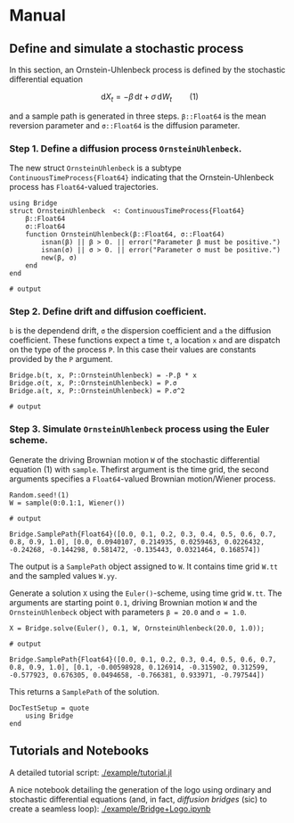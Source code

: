 # Manual

## Define and simulate a stochastic process

In this section, an Ornstein-Uhlenbeck process is defined by the
stochastic differential equation

```math
    \mathrm{d} X_t = -β\, \mathrm{d}t + σ\, \mathrm{d} W_t\qquad(1)
```

and a sample path is generated in three steps.
`β::Float64` is the mean reversion parameter 
and `σ::Float64` is the diffusion parameter.

### Step 1. Define a diffusion process `OrnsteinUhlenbeck`.

The new struct `OrnsteinUhlenbeck` is a subtype `ContinuousTimeProcess{Float64}` indicating that the Ornstein-Uhlenbeck process has
`Float64`-valued trajectories.

```jldoctest OrnsteinUhlenbeck
using Bridge
struct OrnsteinUhlenbeck  <: ContinuousTimeProcess{Float64}
    β::Float64
    σ::Float64 
    function OrnsteinUhlenbeck(β::Float64, σ::Float64)
        isnan(β) || β > 0. || error("Parameter β must be positive.")
        isnan(σ) || σ > 0. || error("Parameter σ must be positive.")
        new(β, σ)
    end
end

# output

```

### Step 2. Define drift and diffusion coefficient.

`b` is the dependend drift, `σ` the dispersion coefficient and `a` the
diffusion coefficient. These functions expect a time `t`, a location `x`
and are dispatch on the type of the process `P`. In this case their values are constants provided by the `P` argument.

```jldoctest OrnsteinUhlenbeck
Bridge.b(t, x, P::OrnsteinUhlenbeck) = -P.β * x
Bridge.σ(t, x, P::OrnsteinUhlenbeck) = P.σ
Bridge.a(t, x, P::OrnsteinUhlenbeck) = P.σ^2

# output

```

### Step 3. Simulate `OrnsteinUhlenbeck` process using the Euler scheme.

Generate the driving Brownian motion `W` of the stochastic differential equation (1) with `sample`. Thefirst argument is the time grid, the second arguments specifies a `Float64`-valued Brownian motion/Wiener process.

```jldoctest OrnsteinUhlenbeck
Random.seed!(1)
W = sample(0:0.1:1, Wiener())

# output

Bridge.SamplePath{Float64}([0.0, 0.1, 0.2, 0.3, 0.4, 0.5, 0.6, 0.7, 0.8, 0.9, 1.0], [0.0, 0.0940107, 0.214935, 0.0259463, 0.0226432, -0.24268, -0.144298, 0.581472, -0.135443, 0.0321464, 0.168574])
```

The output is a `SamplePath` object assigned to `W`. It contains time grid `W.tt` and the sampled values `W.yy`.

Generate a solution `X` using the `Euler()`-scheme, using time grid `W.tt`. The arguments are
starting point `0.1`, driving Brownian motion `W` and the `OrnsteinUhlenbeck` object with parameters `β = 20.0` and
`σ = 1.0`.

```jldoctest OrnsteinUhlenbeck
X = Bridge.solve(Euler(), 0.1, W, OrnsteinUhlenbeck(20.0, 1.0));

# output

Bridge.SamplePath{Float64}([0.0, 0.1, 0.2, 0.3, 0.4, 0.5, 0.6, 0.7, 0.8, 0.9, 1.0], [0.1, -0.00598928, 0.126914, -0.315902, 0.312599, -0.577923, 0.676305, 0.0494658, -0.766381, 0.933971, -0.797544])
```

This returns a `SamplePath` of the solution.

```@meta
DocTestSetup = quote
    using Bridge
end
```

## Tutorials and Notebooks

A detailed tutorial script:
[./example/tutorial.jl](https://www.github.com/mschauer/Bridge.jl/blob/master/example/tutorial.jl)

A nice notebook detailing the generation of the logo using ordinary and stochastic differential equations (and, in fact, *diffusion bridges* (sic) to create a seamless loop):
[./example/Bridge+Logo.ipynb](https://github.com/mschauer/Bridge.jl/blob/master/example/Bridge%2BLogo.ipynb)